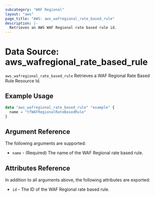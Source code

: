 ```yaml
---
subcategory: "WAF Regional"
layout: "aws"
page_title: "AWS: aws_wafregional_rate_based_rule"
description: |-
  Retrieves an AWS WAF Regional rate based rule id.
---
```


# Data Source: aws_wafregional_rate_based_rule

`aws_wafregional_rate_based_rule` Retrieves a WAF Regional Rate Based Rule Resource Id.

## Example Usage

```terraform
data "aws_wafregional_rate_based_rule" "example" {
  name = "tfWAFRegionalRateBasedRule"
}
```

## Argument Reference

The following arguments are supported:

* `name` - (Required) The name of the WAF Regional rate based rule.

## Attributes Reference
In addition to all arguments above, the following attributes are exported:

* `id` - The ID of the WAF Regional rate based rule.
